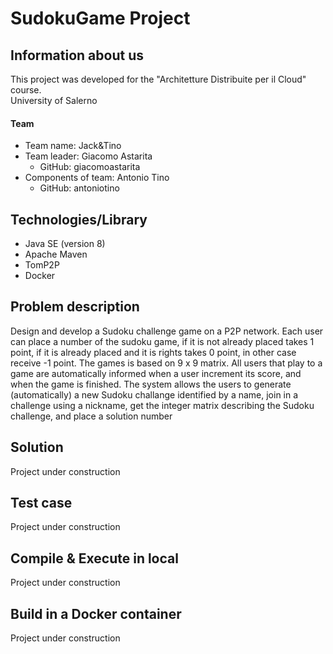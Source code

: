 # SudokuGame Project

## Information about us
This project was developed for the "Architetture Distribuite per il Cloud" course. <br>
University of Salerno

#### Team 
* Team name: Jack&Tino
* Team leader: Giacomo Astarita
    * GitHub: giacomoastarita
* Components of team: Antonio Tino
    * GitHub: antoniotino

## Technologies/Library
* Java SE (version 8)
* Apache Maven
* TomP2P
* Docker

## Problem description
Design and develop a Sudoku challenge game on a P2P network. Each user can place a number of the sudoku game, if it is not already placed takes 1 point, if it is already placed and it is rights takes 0 point, in other case receive -1 point. The games is based on 9 x 9 matrix. All users that play to a game are automatically informed when a user increment its score, and when the game is finished. The system allows the users to generate (automatically) a new Sudoku challange identified by a name, join in a challenge using a nickname, get the integer matrix describing the Sudoku challenge, and place a solution number

## Solution 
Project under construction

## Test case 
Project under construction

## Compile & Execute in local
Project under construction

## Build in a Docker container
Project under construction
